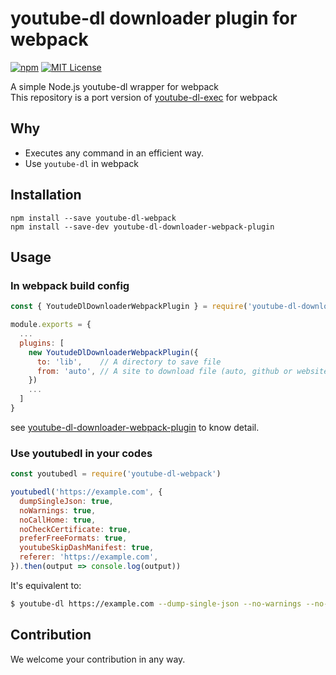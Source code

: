 # youtube-dl downloader plugin for webpack

[![npm][npm-image]][npm-url]
[![MIT License][mit-license-image]][mit-license-url]

[npm-url]: https://www.npmjs.com/package/youtube-dl-webpack
[npm-image]: https://img.shields.io/npm/v/youtube-dl-webpack.svg?label=npm%20version
[mit-license-url]: LICENSE
[mit-license-image]: https://camo.githubusercontent.com/d59450139b6d354f15a2252a47b457bb2cc43828/68747470733a2f2f696d672e736869656c64732e696f2f6e706d2f6c2f7365727665726c6573732e737667

A simple Node.js youtube-dl wrapper for webpack <br>
This repository is a port version of [youtube-dl-exec](https://github.com/microlinkhq/youtube-dl-exec) for webpack

## Why

- Executes any command in an efficient way.
- Use `youtube-dl` in webpack

## Installation

`npm install --save youtube-dl-webpack`<br>
`npm install --save-dev youtube-dl-downloader-webpack-plugin`

## Usage

### In webpack build config

```js
const { YoutudeDlDownloaderWebpackPlugin } = require('youtube-dl-downloader-webpack-plugin')

module.exports = {
  ...
  plugins: [
    new YoutudeDlDownloaderWebpackPlugin({
      to: 'lib',    // A directory to save file
      from: 'auto', // A site to download file (auto, github or website)
    })
    ...
  ]
}
```

see [youtube-dl-downloader-webpack-plugin](https://github.com/2jun0/youtube-dl-downloader-webpack-plugin#README) to know detail.

### Use youtubedl in your codes

```js
const youtubedl = require('youtube-dl-webpack')

youtubedl('https://example.com', {
  dumpSingleJson: true,
  noWarnings: true,
  noCallHome: true,
  noCheckCertificate: true,
  preferFreeFormats: true,
  youtubeSkipDashManifest: true,
  referer: 'https://example.com',
}).then(output => console.log(output))
```

It's equivalent to:

```bash
$ youtube-dl https://example.com --dump-single-json --no-warnings --no-call-home --no-check-certificate --prefer-free-formats --youtube-skip-dash-manifest --referer=https://example.com
```

## Contribution

We welcome your contribution in any way.
